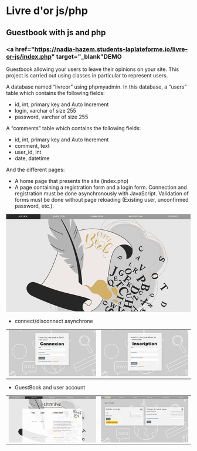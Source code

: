 # Livre d'or js/php
## Guestbook with js and php

### <a href="https://nadia-hazem.students-laplateforme.io/livre-or-js/index.php" target="_blank"DEMO</a>


Guestbook allowing your users to leave their opinions on your site. This project is carried out using classes in particular to represent users.

A database named “livreor” using phpmyadmin. In this database, a “users” table which contains the following fields:
- id, int, primary key and Auto Increment
- login, varchar of size 255
- password, varchar of size 255

A “comments” table which contains the following fields:
- id, int, primary key and Auto Increment
- comment, text
- user_id, int
- date, datetime

And the different pages:

- A home page that presents the site (index.php)
- A page containing a registration form and a login form. Connection and registration must be done asynchronously with JavaScript.
Validation of forms must be done without page reloading (Existing user, unconfirmed password, etc.).

<p align="center">
  <img src="https://github.com/nadia-hazem/livre-or-js/blob/ad5ced5c7d42ee4dd0b2742229eecff7081d3735/screenshot.png">
</p>

- connect/disconnect asynchrone
<table>
  <tr>
    <td>
      <img src="https://github.com/nadia-hazem/livre-or-js/blob/ed41075c12b9375c65a13d069e1986afd64e028e/assets/img/readme2.png">
    </td>
    <td>
      <img src="https://github.com/nadia-hazem/livre-or-js/blob/ed41075c12b9375c65a13d069e1986afd64e028e/assets/img/readme3.png">
    </td>
  </tr>
</table>

- GuestBook and user account
<table>
  <tr>
    <td>
      <img src="https://github.com/nadia-hazem/livre-or-js/blob/ed41075c12b9375c65a13d069e1986afd64e028e/assets/img/readme4.png">
    </td>
    <td>
      <img src="https://github.com/nadia-hazem/livre-or-js/blob/ed41075c12b9375c65a13d069e1986afd64e028e/assets/img/readme5.png">
    </td>
  </tr>
</table>
